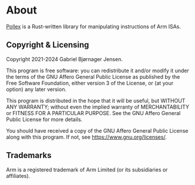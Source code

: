 # About

[Pollex](https://mandelbrot.dk/pollex) is a Rust-written library for manipulating instructions of Arm ISAs.

## Copyright & Licensing

Copyright 2021-2024 Gabriel Bjørnager Jensen.

This program is free software: you can redistribute it and/or modify it under the terms of the GNU Affero General Public License as published by the Free Software Foundation, either version 3 of the License, or (at your option) any later version.

This program is distributed in the hope that it will be useful, but WITHOUT ANY WARRANTY; without even the implied warranty of MERCHANTABILITY or FITNESS FOR A PARTICULAR PURPOSE. See the GNU Affero General Public License for more details.

You should have received a copy of the GNU Affero General Public License along with this program. If not, see <https://www.gnu.org/licenses/>.

## Trademarks

Arm is a registered trademark of Arm Limited (or its subsidiaries or affiliates).
